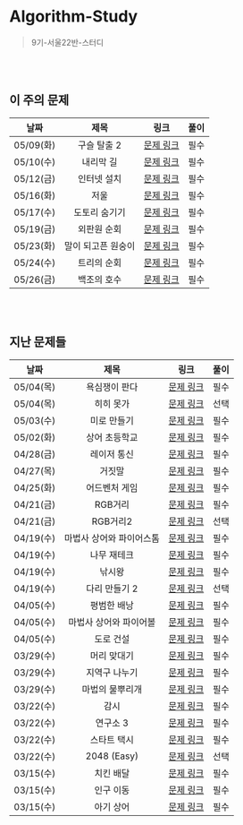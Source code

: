 # Algorithm-Study
> 9기-서울22반-스터디


<br></br>
## 이 주의 문제
| 날짜 | 제목 | 링크 | 풀이 |
| :---: | :---: | :---: | :---: |
| 05/09(화) | 구슬 탈출 2 | [문제 링크](https://www.acmicpc.net/problem/13460) | 필수 |
| 05/10(수) | 내리막 길 | [문제 링크](https://www.acmicpc.net/problem/1520) | 필수 |
| 05/12(금) | 인터넷 설치 | [문제 링크](https://www.acmicpc.net/problem/1800) | 필수 |
| 05/16(화) | 저울 | [문제 링크](https://www.acmicpc.net/problem/2437) | 필수 |
| 05/17(수) | 도토리 숨기기 | [문제 링크](https://www.acmicpc.net/problem/15732) | 필수 |
| 05/19(금) | 외판원 순회 | [문제 링크](https://www.acmicpc.net/problem/2098) | 필수 |
| 05/23(화) | 말이 되고픈 원숭이 | [문제 링크](https://www.acmicpc.net/problem/1600) | 필수 |
| 05/24(수) | 트리의 순회 | [문제 링크](https://www.acmicpc.net/problem/2263) | 필수 |
| 05/26(금) | 백조의 호수 | [문제 링크](https://www.acmicpc.net/problem/3197) | 필수 |

<br></br>



## 지난 문제들
| 날짜 | 제목 | 링크 | 풀이 |
| :---: | :---: | :---: | :---: |
| 05/04(목) | 욕심쟁이 판다 | [문제 링크](https://www.acmicpc.net/problem/1937) | 필수 |
| 05/04(목) | 히히 못가 | [문제 링크](https://www.acmicpc.net/problem/24515) | 선택 |
| 05/03(수) | 미로 만들기 | [문제 링크](https://www.acmicpc.net/problem/2665) | 필수 |
| 05/02(화) | 상어 초등학교 | [문제 링크](https://www.acmicpc.net/problem/21608) | 필수 |
| 04/28(금) | 레이저 통신 | [문제 링크](https://www.acmicpc.net/problem/6087) | 필수 |
| 04/27(목) | 거짓말 | [문제 링크](https://www.acmicpc.net/problem/1043) | 필수 |
| 04/25(화) | 어드벤처 게임 | [문제 링크](https://www.acmicpc.net/problem/2310) | 필수 |
| 04/21(금) | RGB거리 | [문제 링크](https://www.acmicpc.net/problem/1149) | 필수 |
| 04/21(금) | RGB거리2 | [문제 링크](https://www.acmicpc.net/problem/17404) | 선택 |
| 04/19(수) | 마법사 상어와 파이어스톰 | [문제 링크](https://www.acmicpc.net/problem/20058) | 필수 |
| 04/19(수) | 나무 재테크 | [문제 링크](https://www.acmicpc.net/problem/16235) | 필수 |
| 04/19(수) | 낚시왕 | [문제 링크](https://www.acmicpc.net/problem/17143) | 필수 |
| 04/19(수) | 다리 만들기 2 | [문제 링크](https://www.acmicpc.net/problem/17472) | 선택 |
| 04/05(수) | 평범한 배낭 | [문제 링크](https://www.acmicpc.net/problem/12865) | 필수 |
| 04/05(수) | 마법사 상어와 파이어볼 | [문제 링크](https://www.acmicpc.net/problem/20056) | 필수 |
| 04/05(수) | 도로 건설 | [문제 링크](https://pro.mincoding.co.kr/problem-step/7/level/106/detail/dijkstra_temp2) | 필수 |
| 03/29(수) | 머리 맞대기 | [문제 링크](https://pro.mincoding.co.kr/problem-step/7/level/108/detail/M4_04) | 필수 |
| 03/29(수) | 지역구 나누기 | [문제 링크](https://pro.mincoding.co.kr/enterprise/contest/ssafy_9/275/problem/A%ED%98%95_%EA%B8%B0%EC%B6%9C3) | 필수 |
| 03/29(수) | 마법의 물뿌리개 | [문제 링크](https://pro.mincoding.co.kr/enterprise/contest/ssafy_9/275/problem/A%ED%98%95_%EA%B8%B0%EC%B6%9C4) | 필수 |
| 03/22(수) | 감시 | [문제 링크](https://www.acmicpc.net/problem/15683) | 필수 |
| 03/22(수) | 연구소 3 | [문제 링크](https://www.acmicpc.net/problem/17142) | 필수 |
| 03/22(수) | 스타트 택시 | [문제 링크](https://www.acmicpc.net/problem/19238) | 필수 |
| 03/22(수) | 2048 (Easy) | [문제 링크](https://www.acmicpc.net/problem/12100) | 선택 |
| 03/15(수) | 치킨 배달 | [문제 링크](https://www.acmicpc.net/problem/15686) | 필수 |
| 03/15(수) | 인구 이동 | [문제 링크](https://www.acmicpc.net/problem/16234) | 필수 |
| 03/15(수) | 아기 상어 | [문제 링크](https://www.acmicpc.net/problem/16236) | 필수 |
